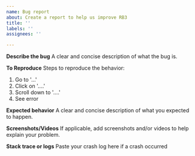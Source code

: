 ```yaml
---
name: Bug report
about: Create a report to help us improve RB3
title: ''
labels: ''
assignees: ''

---
```


**Describe the bug**
A clear and concise description of what the bug is.

**To Reproduce**
Steps to reproduce the behavior:
1. Go to '...'
2. Click on '....'
3. Scroll down to '....'
4. See error

**Expected behavior**
A clear and concise description of what you expected to happen.

**Screenshots/Videos**
If applicable, add screenshots and/or videos to help explain your problem.

**Stack trace or logs**
Paste your crash log here if a crash occurred
